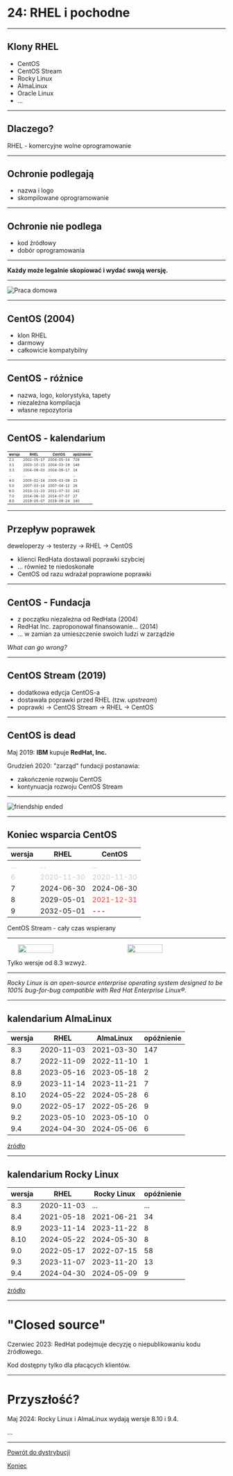 # 24: RHEL i pochodne

------
<!-- .slide: data-autofragments -->
## Klony RHEL

* CentOS
* CentOS Stream
* Rocky Linux
* AlmaLinux
* Oracle Linux
* ...

------
<!-- .slide: data-autofragments -->
## Dlaczego?

RHEL - komercyjne wolne oprogramowanie

---
## Ochronie podlegają

- nazwa i logo
- skompilowane oprogramowanie

---
## Ochronie nie podlega

- kod źródłowy
- dobór oprogramowania

---
**Każdy może legalnie skopiować i wydać swoją wersję.**

---
<!-- .slide: data-background="#fff" -->
![Praca domowa](img/pracadomowa.jpg)

------
<!-- .slide: data-autofragments -->
## CentOS (2004)

- klon RHEL
- darmowy
- całkowicie kompatybilny

---
<!-- .slide: data-autofragments -->
## CentOS - różnice

- nazwa, logo, kolorystyka, tapety
- niezależna kompilacja
- własne repozytoria

---
<!-- .slide: data-autofragments -->
## CentOS - kalendarium

| wersja | RHEL       | CentOS     | opóźnienie |
|--------|------------|------------|------------|
| 2.1    | 2002-05-17 | 2004-05-14 |        728 |
| 3.1    | 2003-10-23 | 2004-03-19 |        148 |
| 3.3    | 2004-09-03 | 2004-09-17 |         14 |
| ...    | ...        | ...        | ...        |
| 4.0    | 2005-02-14 | 2005-03-09 |         23 |
| 5.0    | 2007-03-14 | 2007-04-12 |         28 |
| 6.0    | 2010-11-10 | 2011-07-10 |        242 |
| 7.0    | 2014-06-10 | 2014-07-07 |         27 |
| 8.0    | 2019-05-07 | 2019-09-24 |        140 |

<style> #centos---kalendarium + table { font-size: 0.55em; } </style>

------
<!-- .slide: data-autofragments -->
## Przepływ poprawek

deweloperzy → testerzy → RHEL → CentOS

- klienci RedHata dostawali poprawki szybciej
- ... również te niedoskonałe
- CentOS od razu wdrażał poprawione poprawki

---
<!-- .slide: data-autofragments -->
## CentOS - Fundacja

- z początku niezależna od RedHata (2004)
- RedHat Inc. zaproponował finansowanie... (2014)
- ... w zamian za umieszczenie swoich ludzi w zarządzie

*What can go wrong?*

---
<!-- .slide: data-autofragments -->
## CentOS Stream (2019)

- dodatkowa edycja CentOS-a
- dostawała poprawki przed RHEL (tzw. *upstream*)
- poprawki → CentOS Stream → RHEL → CentOS

---
<!-- .slide: data-autofragments -->
## CentOS is dead

Maj 2019: **IBM** kupuje **RedHat, Inc.**

Grudzień 2020: "zarząd" fundacji postanawia:
- zakończenie rozwoju CentOS
- kontynuacja rozwoju CentOS Stream

---
<!-- .slide: data-background="#fff" -->
![friendship ended](img/friendship-ended-with-centos.png)

---
<!-- .slide: data-autofragments -->
## Koniec wsparcia CentOS

| wersja | RHEL       | CentOS     |
|--------|------------|------------|
| ...    | ...        | ...        |
| 6      | 2020-11-30 | 2020-11-30 |
| 7      | 2024-06-30 | 2024-06-30 |
| 8      | 2029-05-01 | 2021-12-31 |
| 9      | 2032-05-01 | ---        |

CentOS Stream - cały czas wspierany

<style>
#koniec-wsparcia-centos + table tbody tr:nth-child(1) td { color: #ccc; }
#koniec-wsparcia-centos + table tbody tr:nth-child(2) td { color: #ccc; }
#koniec-wsparcia-centos + table tbody tr:nth-child(4) td:nth-child(3) { color: #f33; }
#koniec-wsparcia-centos + table tbody tr:nth-child(5) td:nth-child(3) { color: #a00; }
</style>

------
<!-- .slide: data-autofragments -->
<!-- .slide: data-background="#fff" -->
## AlmaLinux i Rocky Linux

<div>
<img src='img/almalinux.png'>
<img src='img/rockylinux.png'>
</div>

Tylko wersje od 8.3 wzwyż.

<style>
#almalinux-i-rocky-linux { display: none; }
#almalinux-i-rocky-linux + div { display: flex; justify-content: space-around; }
#almalinux-i-rocky-linux + div img { width: 40%; }
</style>

---

*Rocky Linux is an open-source enterprise operating system designed to be 100% bug-for-bug compatible with Red Hat Enterprise Linux®.*

---
<!-- .slide: data-background="linear-gradient(90deg, rgba(47,136,188,1) 5%, rgba(253,229,47,1) 9%, rgba(207,78,42,1) 57%, rgba(202,37,42,1) 61%, rgba(202,37,42,1) 75%, rgba(153,39,77,1) 78%, rgba(44,30,85,1) 100%);" -->
## kalendarium AlmaLinux

| wersja | RHEL       | AlmaLinux  | opóźnienie |
|--------|------------|------------|------------|
| 8.3    | 2020-11-03 | 2021-03-30 |        147 |
| 8.7    | 2022-11-09 | 2022-11-10 |          1 |
| 8.8    | 2023-05-16 | 2023-05-18 |          2 |
| 8.9    | 2023-11-14 | 2023-11-21 |          7 |
| 8.10   | 2024-05-22 | 2024-05-28 |          6 |
| 9.0    | 2022-05-17 | 2022-05-26 |          9 |
| 9.2    | 2023-05-10 | 2023-05-10 |          0 |
| 9.4    | 2024-04-30 | 2024-05-06 |          6 |

[źródło](https://en.wikipedia.org/wiki/AlmaLinux#Releases)

---
## kalendarium Rocky Linux

| wersja | RHEL       | Rocky Linux| opóźnienie |
|--------|------------|------------|------------|
| 8.3    | 2020-11-03 | ...        |        ... |
| 8.4    | 2021-05-18 | 2021-06-21 |         34 |
| 8.9    | 2023-11-14 | 2023-11-22 |          8 |
| 8.10   | 2024-05-22 | 2024-05-30 |          8 |
| 9.0    | 2022-05-17 | 2022-07-15 |         58 |
| 9.3    | 2023-11-07 | 2023-11-20 |         13 |
| 9.4    | 2024-04-30 | 2024-05-09 |          9 |

[źródło](https://en.wikipedia.org/wiki/Rocky_Linux#Releases)

------
# "Closed source"

Czerwiec 2023: RedHat podejmuje decyzję o niepublikowaniu kodu źródłowego.

Kod dostępny tylko dla płacących klientów.

---
# Przyszłość?

Maj 2024: Rocky Linux i AlmaLinux wydają wersje 8.10 i 9.4.

...

------
[Powrót do dystrybucji](Dystrybucje.html#/10/1)

[Koniec](./)

